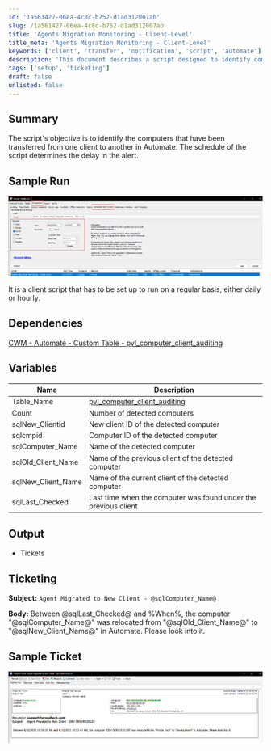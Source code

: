 ```yaml
---
id: '1a561427-06ea-4c8c-b752-d1ad312007ab'
slug: /1a561427-06ea-4c8c-b752-d1ad312007ab
title: 'Agents Migration Monitoring - Client-Level'
title_meta: 'Agents Migration Monitoring - Client-Level'
keywords: ['client', 'transfer', 'notification', 'script', 'automate']
description: 'This document describes a script designed to identify computers that have been transferred from one client to another within ConnectWise Automate. It includes details on setup, dependencies, variables used, and the output format for notifications.'
tags: ['setup', 'ticketing']
draft: false
unlisted: false
---
```


## Summary

The script's objective is to identify the computers that have been transferred from one client to another in Automate. The schedule of the script determines the delay in the alert.

## Sample Run

![Sample Run](../../../static/img/Agents-Migration-Monitoring---Client-Level/image_1.png)

It is a client script that has to be set up to run on a regular basis, either daily or hourly.

## Dependencies

[CWM - Automate - Custom Table - pvl_computer_client_auditing](<../tables/pvl_computer_client_auditing.md>)

## Variables

| Name               | Description                                                                                                 |
|--------------------|-------------------------------------------------------------------------------------------------------------|
| Table_Name         | [pvl_computer_client_auditing](<../tables/pvl_computer_client_auditing.md>)                             |
| Count              | Number of detected computers                                                                                 |
| sqlNew_Clientid    | New client ID of the detected computer                                                                       |
| sqlcmpid           | Computer ID of the detected computer                                                                          |
| sqlComputer_Name    | Name of the detected computer                                                                                 |
| sqlOld_Client_Name | Name of the previous client of the detected computer                                                         |
| sqlNew_Client_Name | Name of the current client of the detected computer                                                          |
| sqlLast_Checked    | Last time when the computer was found under the previous client                                              |

## Output

- Tickets

## Ticketing

**Subject:** `Agent Migrated to New Client - @sqlComputer_Name@`

**Body:** Between @sqlLast_Checked@ and %When%, the computer "@sqlComputer_Name@" was relocated from "@sqlOld_Client_Name@" to "@sqlNew_Client_Name@" in Automate. Please look into it.

## Sample Ticket

![Sample Ticket](../../../static/img/Agents-Migration-Monitoring---Client-Level/image_2.png)



